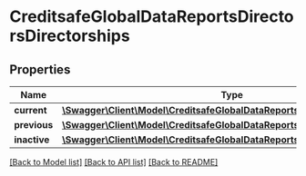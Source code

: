 # CreditsafeGlobalDataReportsDirectorsDirectorships

## Properties
Name | Type | Description | Notes
------------ | ------------- | ------------- | -------------
**current** | [**\Swagger\Client\Model\CreditsafeGlobalDataReportsDirectorsDirectorship[]**](CreditsafeGlobalDataReportsDirectorsDirectorship.md) |  | [optional] 
**previous** | [**\Swagger\Client\Model\CreditsafeGlobalDataReportsDirectorsDirectorship[]**](CreditsafeGlobalDataReportsDirectorsDirectorship.md) |  | [optional] 
**inactive** | [**\Swagger\Client\Model\CreditsafeGlobalDataReportsDirectorsDirectorship[]**](CreditsafeGlobalDataReportsDirectorsDirectorship.md) |  | [optional] 

[[Back to Model list]](../../README.md#documentation-for-models) [[Back to API list]](../../README.md#documentation-for-api-endpoints) [[Back to README]](../../README.md)


